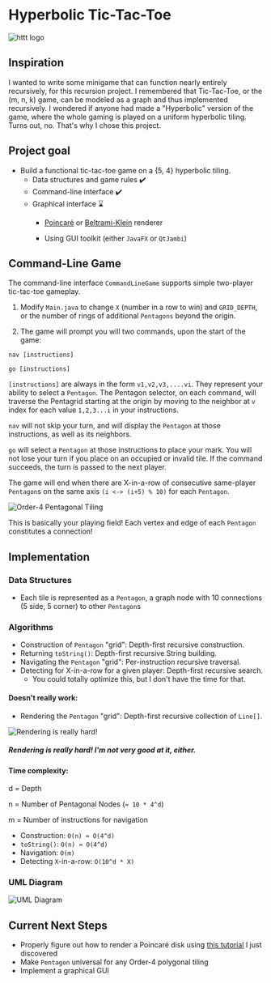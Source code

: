 # Hyperbolic Tic-Tac-Toe

![httt logo](https://media.discordapp.net/attachments/885915977034924123/894267808450498631/httt.png?width=570&height=570)

## Inspiration
I wanted to write some minigame that can function nearly entirely recursively, for this recursion project. 
I remembered that Tic-Tac-Toe, or the (m, n, k) game, can be modeled as a graph and thus implemented recursively. 
I wondered if anyone had made a "Hyperbolic" version of the game, where the whole gaming is played on a uniform 
hyperbolic tiling. Turns out, no. That's why I chose this project.

## Project goal
- Build a functional tic-tac-toe game on a {5, 4} hyperbolic tiling.
    - Data structures and game rules ✔️ 
    - Command-line interface ✔️
    - Graphical interface ⌛
        - [Poincaré](https://en.wikipedia.org/wiki/Poincar%C3%A9_disk_model) or 
          [Beltrami-Klein](https://en.wikipedia.org/wiki/Beltrami%E2%80%93Klein_model) renderer
          
        - Using GUI toolkit (either `JavaFX` or `QtJambi`)

## Command-Line Game

The command-line interface `CommandLineGame` supports simple two-player tic-tac-toe gameplay.

1. Modify `Main.java` to change `X` (number in a row to win) and `GRID_DEPTH`,
   or the number of rings of additional `Pentagons` beyond the origin.

2. The game will prompt you will two commands, upon the start of the game:

`nav [instructions]`

`go [instructions]`

`[instructions]` are always in the form `v1,v2,v3,....vi`.
They represent your ability to select a `Pentagon`. The Pentagon selector, on each command, will traverse the Pentagrid
starting at the origin by moving to the neighbor at `v` index for each value `1,2,3...i` in your instructions.

`nav` will not skip your turn, and will display the `Pentagon` at those instructions, as well as its neighbors.

`go` will select a `Pentagon` at those instructions to place your mark. You will not lose your turn if you place on an
occupied or invalid tile. If the command succeeds, the turn is passed to the next player.

The game will end when there are X-in-a-row of consecutive same-player `Pentagon`s on the same axis `(i <-> (i+5) % 10)`
for each `Pentagon`.

![Order-4 Pentagonal Tiling](https://upload.wikimedia.org/wikipedia/commons/thumb/d/d6/H2-5-4-dual.svg/720px-H2-5-4-dual.svg.png)

This is basically your playing field! Each vertex and edge of each `Pentagon` constitutes a connection!

## Implementation
### Data Structures
- Each tile is represented as a `Pentagon`, a graph node with 10 connections (5 side, 5 corner) to 
other `Pentagon`s
  
### Algorithms
- Construction of `Pentagon` "grid": Depth-first recursive construction. 
- Returning `toString()`: Depth-first recursive String building.
- Navigating the `Pentagon` "grid": Per-instruction recursive traversal.
- Detecting for X-in-a-row for a given player: Depth-first recursive search.
    - You could totally optimize this, but I don't have the time for that.

#### Doesn't really work:
- Rendering the `Pentagon` "grid": Depth-first recursive collection of `Line[]`.

![Rendering is really hard!](https://media.discordapp.net/attachments/561405222333841410/894197307589935134/unknown.png)

##### Rendering is really hard! I'm not very good at it, either.

#### Time complexity:
d = Depth 

n = Number of Pentagonal Nodes (`≈ 10 * 4^d`)

m = Number of instructions for navigation

- Construction: `O(n) ≈ O(4^d)`
- `toString()`: `O(n) ≈ O(4^d)`
- Navigation: `O(m)`
- Detecting `X`-in-a-row: `O(10^d * X)`

### UML Diagram
![UML Diagram](https://cdn.discordapp.com/attachments/885915977034924123/894254671517089862/unknown.png)

## Current Next Steps
- Properly figure out how to render a Poincaré disk using [this tutorial](http://www.malinc.se/noneuclidean/en/poincaretiling.php) I just discovered
- Make `Pentagon` universal for any Order-4 polygonal tiling
- Implement a graphical GUI
